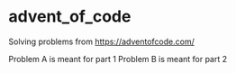 # advent_of_code

Solving problems from https://adventofcode.com/

Problem A is meant for part 1
Problem B is meant for part 2